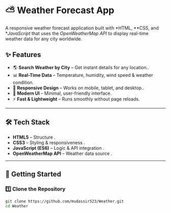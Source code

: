 # ⛅ Weather Forecast App

A responsive weather forecast application built with *HTML, **CSS, and **JavaScript* that uses the *OpenWeatherMap API* to display real-time weather data for any city worldwide.

## ✨ Features
- 🌎 **Search Weather by City** – Get instant details for any location..
- 📊 **Real-Time Data** – Temperature, humidity, wind speed & weather condition.
- 📱 **Responsive Design** – Works on mobile, tablet, and desktop..
- 🎨 **Modern UI** – Minimal, user-friendly interface.
- ⚡ **Fast & Lightweight** – Runs smoothly without page reloads.

---

## 🛠️ Tech Stack
- **HTML5** – Structure  .
- **CSS3** – Styling & responsiveness  .
- **JavaScript (ES6)** – Logic & API integration  .
- **OpenWeatherMap API** – Weather data source . 

---

## 🚀 Getting Started

### 1️⃣ Clone the Repository
```bash
git clone https://github.com/mudassir523/Weather.git
cd Weather



